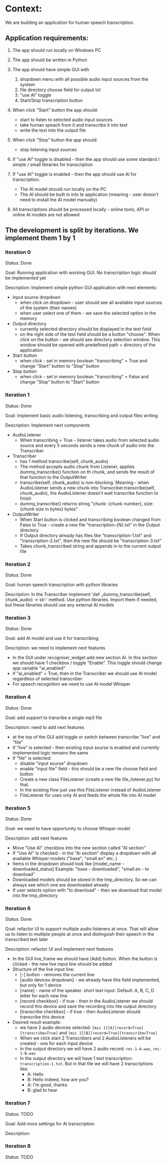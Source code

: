 # Context:
We are building an application for human speech transcription.
## Application requirements:
1) The app should run locally on Windows PC
2) The app should be written in Python
3) The app should have simple GUI with
   1) dropdown menu with all possible audio input sources from the system
   2) file directory choose field for output txt 
   3) "use AI" toggle
   4) Start/Stop transcription button

4) When click "Start" button the app should:
   - start to listen to selected audio input sources
   - take human speach from it and transcribe it into text 
   - write the text into the output file
5) When click "Stop" button the app should:
   - stop listening input sources

6) If "use AI" toggle is disabled - then the app should use some standard / simple / small libraries for transcription
7) If "use AI" toggle is enabled - then the app should use AI for transcription.
   - The AI model should run locally on the PC
   - The AI should be built in into te application (meaning - user doesn't need to install the AI model manually)
8) All transcriptions should be processed locally - online tools, API or online AI models are not allowed

## The development is split by iterations. We implement them 1 by 1

### Iteration 0
Status: Done

Goal: Running application with working GUI. No transcription logic should be implemented yet

Description: Implement simple python GUI application with next elements:

- Input source dropdown
  - when click on dropdown - user should see all available input sources of the system (their names)
  - when user select one of them - we save the selected option in the memory
- Output directory
  - currently selected directory should be displayed in the text field
  - on the right side of the text field should be a button "choose". When click on the button - we should see directory selection window. 
This window should be opened with predefined path = directory of the application
- Start button
  - when click - set in memory boolean "transcribing" = True and change "Start" button to "Stop" button
- Stop button
  - when click - set in memory boolean "transcribing" = False and change "Stop" button to "Start" button

### Iteration 1
Status: Done

Goal: Implement basic audio listening, transcribing and output files writing

Description: Implement next components

- AudioListener
  - When transcribing = True - listener takes audio from selected audio source and every 5 seconds sends a new chunk of audio into the Transcriber
- Transcriber
  - has 1 method transcribe(self, chunk_audio)
  - The method accepts audio chunk from Listener, applies dummy_transcribe() function on th chunk, and sends the result of that function to the OutputWriter
  - transcribe(self, chunk_audio) is non-blocking. Meaning - when AudioListener sends a new chunk into Transcriber.transcribe(self, chunk_audio),
the AudioListener doesn't wait transcribe function to finish
  - dummy_transcribe() returns string "chunk: {chunk number}, size: {chunk size in bytes} bytes"
- OutputWriter
  - When Start button is clicked and transcribing boolean changed from False to True - create a new file "transcription-{N}.txt" in the Output directory
  - If Output directory already has files like "transcription-1.txt" and "transcription-2.txt", then the new file should be "transcription-3.txt"
  - Takes chunk_transcribed string and appends in to the current output file

### Iteration 2
Status: Done

Goal: human speech transcription with python libraries

Description: In the Transcriber implement 'def _dummy_transcribe(self, chunk_audio) -> str:' method. Use python libraries.
Import them if needed, but these libraries should use any external AI models

### Iteration 3
Status: Done

Goal: add AI model and use  it for transcribing

Description: we need to implement next features

- In the GUI under recogniser_widget add new section AI. In this section we should have 1 checkbox / toggle "Enable". This toggle should change app variable "ai_enabled"
- if "ai_enabled" = True, then in the Transcriber we should use AI model regardless of selected transcriber
- For speech recognition we need to use AI model Whisper 

### Iteration 4
Status: Done

Goal: add support to transribe a single mp3 file

Description: need to add next features
- at the top of the GUI add toggle or switch between transcribe "live" and "file"
- if "live" is selected - then existing input sourse is enabled and currently implemented logic remains the same
- if "file" is selected:
  - disable "input sourse" dropdown
  - enable "input file" field - this should be a new file choose field and button
  - Create a new class FileListener (create a new file file_listener.py) for that. 
  - In the existing flow just use this FileListener instead of AudioListener
  - FileListener for uses only AI and feeds the whole file into AI model

### Iteration 5
Status: Done

Goal: we need to have opportunity to choose Whisper model

Description: add next features
- Move "Use AI" checkbox into the new section called "AI section"
- If "Use AI" is checked - in the "Ai section" display a dropdown with all available Whisper models ("base", "small.en" etc..)
- Items in the dropdown should look like [model_name - downloaded_status] Example: "base - downloaded", "small.en - to download"
- Downloaded models should be stored in the tmp_directory. So we can always see which one are downloaded already
- If user selects option with "to download" - then we download that model into the tmp_directory

### Iteration 6
Status: Done

Goal: refactor UI to support multiple audio listeners at once. 
That will allow us to listen to multiple people at once and distinguish their speech in the transcribed text later

Description: refactor UI and implement next features
- In the GUI live_frame we should have [Add] button. When the button is clicked - the new live input line should be added
- Structure of the live input line:
  - [-] button - removes the current line
  - [audio devices dropdown] - we already have this field implemented, but only for 1 device 
  - [name] - name of the speaker. short text input. Default: A, B, C, D letter for each new line
  - [record checkbox] - if true - then in the AudioListener we should record this device and save the recording into hte output directory
  - [transcribe checkbox] - if true - then AudioListener should transcribe this device
- Desired result example:
  - we have 2 audio devices selected: `[mic 1][A][record=True][transcribe=True]` and `[mic 2][B][record=True][transcribe=True]`
  - When we click start 2 Transcribers and 2 AudioListeners will be created - one for each input device
  - In the output directory we will have 2 audio record: `rec-1-A.wav`, `rec-1-B.wav`
  - In the output directory we will have 1 text transcription: `transcription-1.txt`. But in that file we will have 2 transcriptions like:
    - A: Hello
    - B: Hello indeed, how are you?
    - A: I'm good, thanks
    - B: glad to hear

### Iteration 7
Status: TODO

Goal: Add more settings for AI transcription

Description:



### Iteration 8
Status: TODO